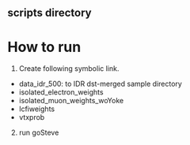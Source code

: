 ## scripts directory


<!-- Put your Marlin steering files here and explain to which processor they refer (if the file name is not obvious) ! -->

# How to run

1. Create following symbolic link.  
* data_idr_500: to IDR dst-merged sample directory
* isolated_electron_weights
* isolated_muon_weights_woYoke
* lcfiweights
* vtxprob

2. run goSteve

